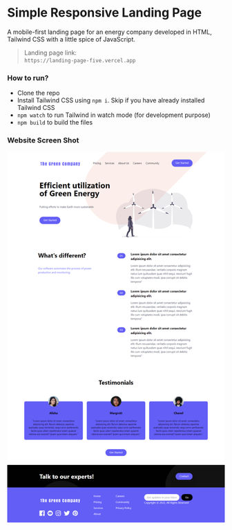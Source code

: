 # Simple Responsive Landing Page
A mobile-first landing page for an energy company developed in HTML, Tailwind CSS with a little spice of JavaScript.

> Landing page link:  \
`https://landing-page-five.vercel.app`

### How to run?
- Clone the repo
- Install Tailwind CSS using `npm i`. Skip if you have already installed Tailwind CSS
- `npm watch` to run Tailwind in watch mode (for development purpose)
- `npm build` to build the files
### Website Screen Shot
![](img/ss.png)